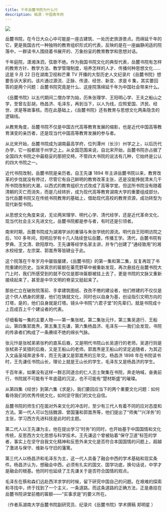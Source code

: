 ```yaml
---
title: 千年岳麓书院为什么行
description: 稿源：中国青年网
---
```


![](https://pics3.baidu.com/feed/b219ebc4b74543a92bda8babfc56a58bb801145a.jpeg?token=87b4afbf94eaec00dc57dc1a3a3b7f52)

岳麓书院，在今日大众心中可能是一座古建筑、一处历史旅游景点。而绵延千年的它，更是我国古代一种独特的教育组织形式的代表，反映的是在一座幽静闲适的院落中，一群读书人围绕着书展开的、万象纷呈的教育教学和思想对话。

千年庭院，潇湘洙泗，弦歌不绝。作为我国书院文化的典型代表，岳麓书院有怎样的教育方针、教学方法、教学管理制度，培养怎样的人才、传播何种思想文化……这是 9 月 22 日在湖南卫视和芒果 TV 开播的大型历史人文纪录片《岳麓书院》想要告诉大家的。该片通过源流、正脉、传道、经世、新变、求是 6 集，其实要回答的是两个问题：岳麓书院究竟是什么、这座院落绵延千年为中国社会带来什么。

《岳麓书院》以五代期间二僧办学为始，历朱张理学、王阳明心学、王夫之船山之学，至曾左彭胡，杨昌济、毛泽东，再到当下，以人为线，应照爱国、济民、经世、求是等故事核。而在此基础上，《岳麓书院》还有教育与思想文化两条隐含的逻辑线。

从教育角度，岳麓书院不仅是中国古代高等教育发展的缩影，也是近代中国高等教育演变的亲历者，还是现当代中国高等教育发展的参与者。

从北宋开始，岳麓书院成为湖南最高学府，位列潭州（长沙）州学之上，以后历代办学，它一般都居于州学之上。从全国范围来说，自北宋开始，岳麓书院亦占据了全国四大书院之中最稳妥的那把交椅，不管四大书院的说法有几种，它始终是公认的四大书院之一。

近代书院改制，岳麓书院是亲历者。自王先谦 1894 年主讲岳麓书院以来，教育改革的步伐就没有停过，尽管它有自己鲜明的教育改革主张，还是没能挣脱清末几千所书院改制的大潮，以西式的教育组织方式改成了高等学堂。但这所书院没有随着清朝的灭亡而消失，而是几经转折，成为现代高等教育湖南大学的重要组成部分。当代岳麓书院又在传统书院教育的基础上，借助现代高校的教育资源，成功转型为现代新型书院。

从思想文化角度来说，无论两宋理学、明代心学、清代经学，还是近代革命文化、现当代社会主义先进文化，岳麓书院都是参与者，有时还是引领者。

南宋时期，岳麓书院成为湖湘学派的重镇与朱张学统的源流。明代自王阳明访院之后，100 多年间，阳明后学有十几人陆续登坛岳麓，传播王学。清代，岳麓书院有罗典、王文清、欧阳厚均、王先谦等经学名家主讲，并专门创建了“通经致用”的湘水校经堂，左宗棠、郭嵩焘等皆肄业于此。

这个院落在千年岁月中屡毁屡建，《岳麓书院》的第一集和第二集，反复再现了书院重建的历史。当宋真宗的匾额在蓁荒野草中被重新发现，再次悬挂在岳麓书院大门上时，我们所感受到的就不仅仅是那块匾额被挂上去了，更是书院的文脉又重新接续起来了，甚至是中华文明的脊梁又挺起来了。

那些伫立在破败院落前、手拿建筑图纸、孜孜不倦的建设者，他们修建的不仅仅是这个供人栖身的房屋，他们在铸就文化，同时也以自身为基，创设指引文明方向的灯塔，是的，他们自身就是灯塔。镜头中书院“六君子堂”的先辈们，就是书院成十上百成百上千个建设者的代表。

仔细看每一集的主要人物——第一集张栻，第二集张元忭，第三集吴道行、王船山，第四集郭嵩焘，第五集王先谦，第六集杨昌济、毛泽东——我们会发现，书院的传承者们构成了一条赓续不绝的绵长气脉。

张元忭是张栻弟弟张杓的直系后裔，又是明代书院山长吴道行的老师。吴道行则是张栻弟子吴猎的后裔，又是王船山的老师。郭嵩焘是王船山的坚定追随者，为其迈入文庙圣域奔波多年，而王先谦又是郭嵩焘的忘年交。杨昌济 1898 年在书院读书时，王先谦任书院山长，理论上就是王山长的学生，毛泽东又是杨昌济的学生。

千百年来，如果没有这样一群志同道合的仁人志士聚集在书院，奔走呐喊，奋勇前行，书院就不可能有千年底蕴的沉淀，也不可能有“楚材斯盛”的璀璨。

从第四集《经世》到第六集《求是》，我们要回应当下的两个重要文化问题：如何看待我们的优秀传统文化，如何坚守我们的文化自信。

岳麓书院的师生们在面对外来文化的冲击时，至少有三代人有着不同的应对态度和方法。第一代人可以包括魏源、曾国藩和郭嵩焘等，他们提出了“师夷”“兴洋务”的主张，学习西方先进科技是此时的主题。

第二代人以王先谦为主，他在提出学习“时务”的同时，也开始基于中国国情和文化传统，反思西方文化思想与科学技术。王先谦这个曾被贴着“保守卫道”标签的学者，事实上在坚守自我文化精神和反思外来文化是否符合本国国情的问题上，超越了激进与保守、维新与守旧的藩篱。

第三代人以杨昌济和毛泽东为主，这一代人具备了融会中西的学术基础和现实条件。杨昌济认为，想融会中西，必须有扎实的国文、国学功底，换句话说，中学才是融会的根基。他同时也延续了王先谦关于是否符合国情的观点。

毛泽东在蔡和森们远赴西洋求学的时候，留下研究中国自己的问题。在艰难的探索和寻找中，终于找到了一个主义，一条道路。而这条道路的正确方法，正是悬挂在岳麓书院讲堂前檐的匾额——“实事求是”的要义所在。

（作者系湖南大学岳麓书院副研究员、纪录片《岳麓书院》学术撰稿 郑明星 ）
